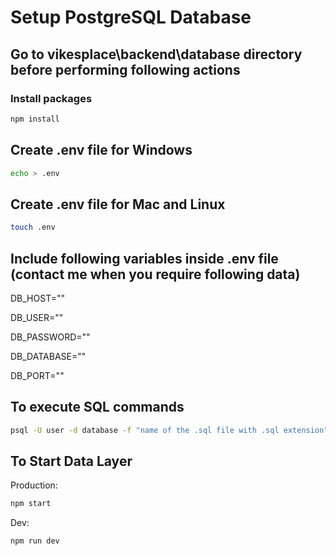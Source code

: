 # Setup PostgreSQL Database

## Go to vikesplace\backend\database directory before performing following actions

### Install packages

```bash
npm install
```

## Create .env file for Windows

```bash
echo > .env
```

## Create .env file for Mac and Linux

```bash
touch .env
```

## Include following variables inside .env file (contact me when you require following data)

DB_HOST=""

DB_USER=""

DB_PASSWORD=""

DB_DATABASE=""

DB_PORT=""

## To execute SQL commands 

```bash
psql -U user -d database -f "name of the .sql file with .sql extension"
```

## To Start Data Layer

Production:
```bash
npm start
```
Dev:
```bash
npm run dev
```
